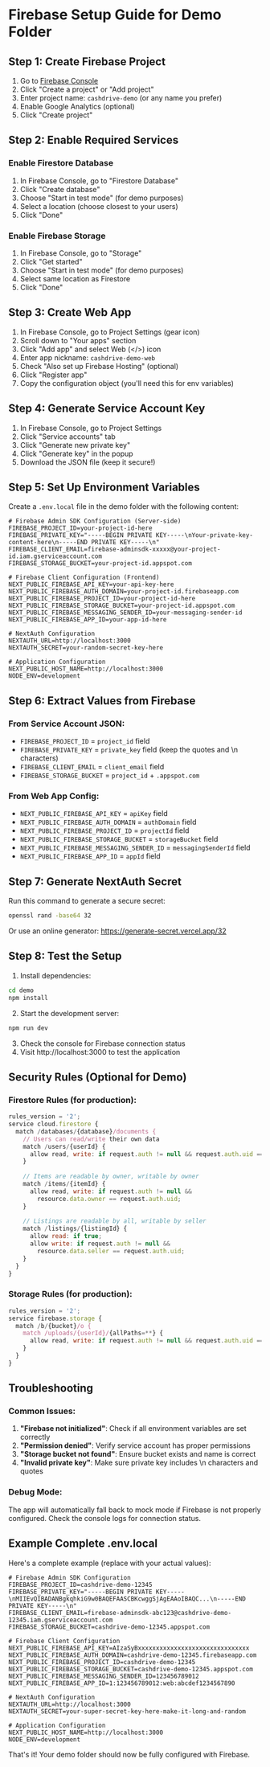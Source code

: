 # Firebase Setup Guide for Demo Folder

## Step 1: Create Firebase Project

1. Go to [Firebase Console](https://console.firebase.google.com/)
2. Click "Create a project" or "Add project"
3. Enter project name: `cashdrive-demo` (or any name you prefer)
4. Enable Google Analytics (optional)
5. Click "Create project"

## Step 2: Enable Required Services

### Enable Firestore Database
1. In Firebase Console, go to "Firestore Database"
2. Click "Create database"
3. Choose "Start in test mode" (for demo purposes)
4. Select a location (choose closest to your users)
5. Click "Done"

### Enable Firebase Storage
1. In Firebase Console, go to "Storage"
2. Click "Get started"
3. Choose "Start in test mode" (for demo purposes)
4. Select same location as Firestore
5. Click "Done"

## Step 3: Create Web App

1. In Firebase Console, go to Project Settings (gear icon)
2. Scroll down to "Your apps" section
3. Click "Add app" and select Web (</>) icon
4. Enter app nickname: `cashdrive-demo-web`
5. Check "Also set up Firebase Hosting" (optional)
6. Click "Register app"
7. Copy the configuration object (you'll need this for env variables)

## Step 4: Generate Service Account Key

1. In Firebase Console, go to Project Settings
2. Click "Service accounts" tab
3. Click "Generate new private key"
4. Click "Generate key" in the popup
5. Download the JSON file (keep it secure!)

## Step 5: Set Up Environment Variables

Create a `.env.local` file in the demo folder with the following content:

```env
# Firebase Admin SDK Configuration (Server-side)
FIREBASE_PROJECT_ID=your-project-id-here
FIREBASE_PRIVATE_KEY="-----BEGIN PRIVATE KEY-----\nYour-private-key-content-here\n-----END PRIVATE KEY-----\n"
FIREBASE_CLIENT_EMAIL=firebase-adminsdk-xxxxx@your-project-id.iam.gserviceaccount.com
FIREBASE_STORAGE_BUCKET=your-project-id.appspot.com

# Firebase Client Configuration (Frontend)
NEXT_PUBLIC_FIREBASE_API_KEY=your-api-key-here
NEXT_PUBLIC_FIREBASE_AUTH_DOMAIN=your-project-id.firebaseapp.com
NEXT_PUBLIC_FIREBASE_PROJECT_ID=your-project-id-here
NEXT_PUBLIC_FIREBASE_STORAGE_BUCKET=your-project-id.appspot.com
NEXT_PUBLIC_FIREBASE_MESSAGING_SENDER_ID=your-messaging-sender-id
NEXT_PUBLIC_FIREBASE_APP_ID=your-app-id-here

# NextAuth Configuration
NEXTAUTH_URL=http://localhost:3000
NEXTAUTH_SECRET=your-random-secret-key-here

# Application Configuration
NEXT_PUBLIC_HOST_NAME=http://localhost:3000
NODE_ENV=development
```

## Step 6: Extract Values from Firebase

### From Service Account JSON:
- `FIREBASE_PROJECT_ID` = `project_id` field
- `FIREBASE_PRIVATE_KEY` = `private_key` field (keep the quotes and \n characters)
- `FIREBASE_CLIENT_EMAIL` = `client_email` field
- `FIREBASE_STORAGE_BUCKET` = `project_id` + `.appspot.com`

### From Web App Config:
- `NEXT_PUBLIC_FIREBASE_API_KEY` = `apiKey` field
- `NEXT_PUBLIC_FIREBASE_AUTH_DOMAIN` = `authDomain` field
- `NEXT_PUBLIC_FIREBASE_PROJECT_ID` = `projectId` field
- `NEXT_PUBLIC_FIREBASE_STORAGE_BUCKET` = `storageBucket` field
- `NEXT_PUBLIC_FIREBASE_MESSAGING_SENDER_ID` = `messagingSenderId` field
- `NEXT_PUBLIC_FIREBASE_APP_ID` = `appId` field

## Step 7: Generate NextAuth Secret

Run this command to generate a secure secret:
```bash
openssl rand -base64 32
```

Or use an online generator: https://generate-secret.vercel.app/32

## Step 8: Test the Setup

1. Install dependencies:
```bash
cd demo
npm install
```

2. Start the development server:
```bash
npm run dev
```

3. Check the console for Firebase connection status
4. Visit http://localhost:3000 to test the application

## Security Rules (Optional for Demo)

### Firestore Rules (for production):
```javascript
rules_version = '2';
service cloud.firestore {
  match /databases/{database}/documents {
    // Users can read/write their own data
    match /users/{userId} {
      allow read, write: if request.auth != null && request.auth.uid == userId;
    }
    
    // Items are readable by owner, writable by owner
    match /items/{itemId} {
      allow read, write: if request.auth != null && 
        resource.data.owner == request.auth.uid;
    }
    
    // Listings are readable by all, writable by seller
    match /listings/{listingId} {
      allow read: if true;
      allow write: if request.auth != null && 
        resource.data.seller == request.auth.uid;
    }
  }
}
```

### Storage Rules (for production):
```javascript
rules_version = '2';
service firebase.storage {
  match /b/{bucket}/o {
    match /uploads/{userId}/{allPaths=**} {
      allow read, write: if request.auth != null && request.auth.uid == userId;
    }
  }
}
```

## Troubleshooting

### Common Issues:
1. **"Firebase not initialized"**: Check if all environment variables are set correctly
2. **"Permission denied"**: Verify service account has proper permissions
3. **"Storage bucket not found"**: Ensure bucket exists and name is correct
4. **"Invalid private key"**: Make sure private key includes \n characters and quotes

### Debug Mode:
The app will automatically fall back to mock mode if Firebase is not properly configured. Check the console logs for connection status.

## Example Complete .env.local

Here's a complete example (replace with your actual values):

```env
# Firebase Admin SDK Configuration
FIREBASE_PROJECT_ID=cashdrive-demo-12345
FIREBASE_PRIVATE_KEY="-----BEGIN PRIVATE KEY-----\nMIIEvQIBADANBgkqhkiG9w0BAQEFAASCBKcwggSjAgEAAoIBAQC...\n-----END PRIVATE KEY-----\n"
FIREBASE_CLIENT_EMAIL=firebase-adminsdk-abc123@cashdrive-demo-12345.iam.gserviceaccount.com
FIREBASE_STORAGE_BUCKET=cashdrive-demo-12345.appspot.com

# Firebase Client Configuration
NEXT_PUBLIC_FIREBASE_API_KEY=AIzaSyBxxxxxxxxxxxxxxxxxxxxxxxxxxxxxxx
NEXT_PUBLIC_FIREBASE_AUTH_DOMAIN=cashdrive-demo-12345.firebaseapp.com
NEXT_PUBLIC_FIREBASE_PROJECT_ID=cashdrive-demo-12345
NEXT_PUBLIC_FIREBASE_STORAGE_BUCKET=cashdrive-demo-12345.appspot.com
NEXT_PUBLIC_FIREBASE_MESSAGING_SENDER_ID=123456789012
NEXT_PUBLIC_FIREBASE_APP_ID=1:123456789012:web:abcdef1234567890

# NextAuth Configuration
NEXTAUTH_URL=http://localhost:3000
NEXTAUTH_SECRET=your-super-secret-key-here-make-it-long-and-random

# Application Configuration
NEXT_PUBLIC_HOST_NAME=http://localhost:3000
NODE_ENV=development
```

That's it! Your demo folder should now be fully configured with Firebase.


